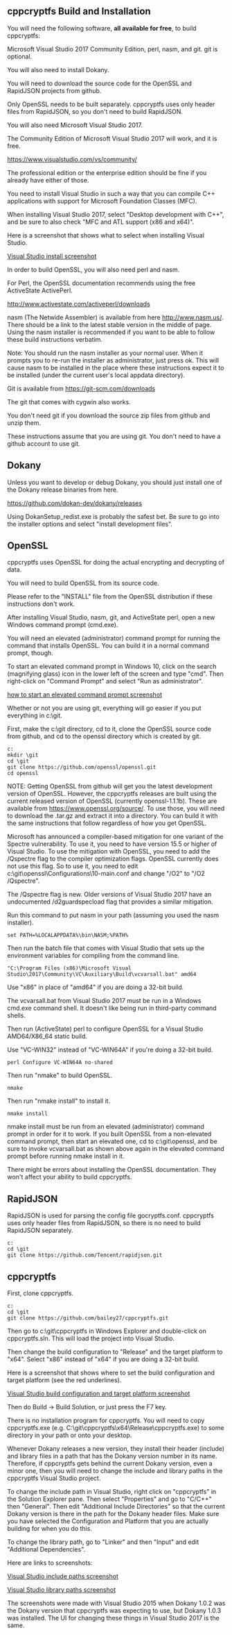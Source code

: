 cppcryptfs Build and Installation
--------------

You will need the following software, **all available for free**, to build cppcryptfs:

Microsoft Visual Studio 2017 Community Edition, perl, nasm, and git. git is optional.


You will also need to install Dokany.

You will need to download the source code for the OpenSSL and RapidJSON projects from github.  

Only OpenSSL needs to be built separately.  cppcryptfs uses only header files from RapidJSON, so you don't need to build RapidJSON.

You will also need Microsoft Visual Studio 2017.

The Community Edition of Microsoft Visual Studio 2017 will work, and it is free.

https://www.visualstudio.com/vs/community/

The professional edition or the enterprise edition should be fine if you already have either of those.

You need to install Visual Studio in such a way that you can compile C++ applications with support for Microsoft Foundation Classes (MFC).  

When installing Visual Studio 2017, select "Desktop development with C++", and be sure to also check "MFC and ATL support (x86 and x64)".

Here is a screenshot that shows what to select when installing Visual Studio.

[Visual Studio install screenshot](/screenshots/visual_studio_2017_install.png?raw=true) 

In order to build OpenSSL, you will also need perl and nasm.  

For Perl, the OpenSSL documentation recommends using the free ActiveState ActivePerl.

http://www.activestate.com/activeperl/downloads

nasm (The Netwide Assembler) is available from here http://www.nasm.us/.  There should be a link to the latest stable version in the middle of page.  Using the nasm installer is recommended if you want to be able to follow these build instructions verbatim. 

Note: You should run the nasm installer as your normal user.  When it prompts you to re-run the installer as administrator, just press ok.  This will cause nasm to be installed in the place where these instructions expect it to be installed (under the current user's local appdata directory).

Git is available from https://git-scm.com/downloads

The git that comes with cygwin also works.  

You don't need git if you download the source zip files from github
and unzip them.

These instructions assume that you are using git.  You don't need to have a github account to use git.


Dokany
------
Unless you want to develop or debug Dokany, you should just install one of the Dokany release binaries from here.

https://github.com/dokan-dev/dokany/releases

Using DokanSetup_redist.exe is probably the safest bet. Be sure to go into the installer options and select "install development files".

OpenSSL
---------
cppcryptfs uses OpenSSL for doing the actual encrypting and decrypting of data.

You will need to build OpenSSL from its source code.

Please refer to the "INSTALL" file from the OpenSSL distribution if these instructions don't work.

After installing Visual Studio, nasm, git, and ActiveState perl, open a new Windows command prompt (cmd.exe).

You will need an elevated (administrator) command prompt for running the command that installs OpenSSL.  You can build it in a normal command prompt, though.

To start an elevated command prompt in Windows 10, click on the search (magnifying glass) icon in the lower left of the screen and type "cmd". Then right-click on "Command Prompt" and select "Run as administrator".

[how to start an elevated command prompt screenshot](/screenshots/cmd_as_administrator.png?raw=true)

Whether or not you are using git, everything will go easier if you put everything in c:\git.

First, make the c:\\git directory, cd to it, clone the OpenSSL source code from github, and cd to the openssl directory which is created by git.

```
c:
mkdir \git
cd \git
git clone https://github.com/openssl/openssl.git
cd openssl
```

NOTE: Getting OpenSSL from github will get you the latest development version of OpenSSL.  However, the cppcryptfs releases are built using the
current released version of OpenSSL (currently openssl-1.1.1b).  These are available from https://www.openssl.org/source/.  To use those, you will need to download
the .tar.gz and extract it into a directory.  You can build it with the same instructions that follow regardless of how you get OpenSSL.

Microsoft has announced a compiler-based mitigation for one variant of the Spectre vulnerability.  To use it, you need to have version 15.5 or higher of Visual Studio.  To use the mitigation with OpenSSL, you need to add the /Qspectre flag to the compiler optimization flags.  OpenSSL currently does not use this flag.  So to use it, you need to edit c:\\git\openssl\\Configurations\\10-main.conf and change "/O2" to "/O2 /Qspectre".  

The /Qspectre flag is new.  Older versions of Visual Studio 2017 have an undocumented /d2guardspecload flag that provides a similar mitigation.  

Run this command to put nasm in your path (assuming you used the nasm installer).


```
set PATH=%LOCALAPPDATA%\bin\NASM;%PATH%
```


Then run the batch file that comes with Visual Studio that sets up the environment variables for compiling from the command line.

```
"C:\Program Files (x86)\Microsoft Visual Studio\2017\Community\VC\Auxiliary\Build\vcvarsall.bat" amd64

```

Use "x86" in place of "amd64" if you are doing a 32-bit build.

The vcvarsall.bat from Visual Studio 2017 must be run in a Windows cmd.exe command shell.  It doesn't like being run in third-party command shells.


Then run (ActiveState) perl to configure OpenSSL for a Visual Studio AMD64/X86_64 static build.  

Use "VC-WIN32" instead of  "VC-WIN64A" if you're doing a 32-bit build.


```
perl Configure VC-WIN64A no-shared
```

Then run "nmake" to build OpenSSL.


```
nmake
```

Then run "nmake install" to install it.  


```
nmake install
```

nmake install must be run from an elevated (administrator) command prompt in order for it to work.  If you built OpenSSL from a non-elevated command prompt, then start an elevated one, cd to c:\git\openssl, and be sure to invoke vcvarsall.bat as shown above again in the elevated command prompt before running nmake install in it. 

There might be errors about installing the OpenSSL documentation.  They won't affect your ability to build cppcryptfs.

RapidJSON
------

RapidJSON is used for parsing the config file gocryptfs.conf.  cppcryptfs uses only header files from RapidJSON, so there is no need to build RapidJSON separately.

```
c:
cd \git
git clone https://github.com/Tencent/rapidjson.git
```

cppcryptfs
----------
First, clone cppcryptfs.

```
c:
cd \git
git clone https://github.com/bailey27/cppcryptfs.git
```

Then go to c:\\git\\cppcryptfs in Windows Explorer and double-click on cppcryptfs.sln.  This will load the project into Visual Studio.

Then change the build configuration to "Release" and the target platform to "x64". Select "x86" instead of "x64" if you are doing a 32-bit build.

Here is a screenshot that shows where to set the build configuration and target platform (see the red underlines).

[Visual Studio build configuration and target platform screenshot](/screenshots/build_config_and_target.png?raw=true) 

Then do Build -> Build Solution, or just press the F7 key.

There is no installation program for cppcryptfs.  You will need to copy cppcryptfs.exe (e.g. C:\\git\\cppcryptfs\\x64\\Release\\cppcryptfs.exe) to some directory in your path or onto your desktop.


Whenever Dokany releases a new version, they install their header (include) and library files in a path that has the Dokany version number in its name.  Therefore, if cppcryptfs gets behind the current Dokany version, even a minor one, then you will need to change the include and library paths in the cppcryptfs Visual Studio project.  

To change the include path in Visual Studio, right click on "cppcryptfs" in the Solution Explorer pane.  Then select "Properties" and go to "C/C++" then "General".  Then edit "Additional Include Directories" so that the current Dokany version is there in the path for the Dokany header files.  Make sure you have selected the Configuration and Platform that you are actually building for when you do this.

To change the library path, go to "Linker" and then "Input" and edit "Additional Dependencies".

Here are links to screenshots: 

[Visual Studio include paths screenshot](/screenshots/include_paths.png?raw=true) 

[Visual Studio library paths screenshot](/screenshots/library_paths.png?raw=true) 

The screenshots were made with Visual Studio 2015 when Dokany 1.0.2 was the Dokany version that cppcryptfs was expecting to use, but Dokany 1.0.3 was installed.  The UI for changing these things in Visual Studio 2017 is the same.


